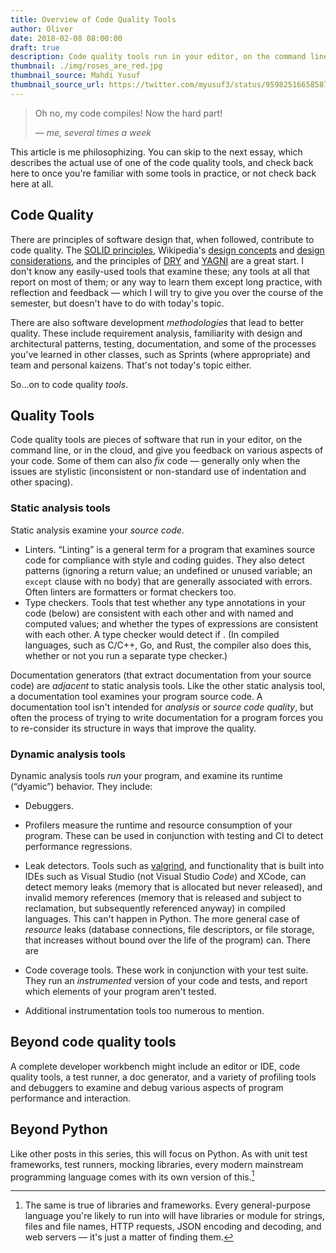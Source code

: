 ```yaml
---
title: Overview of Code Quality Tools
author: Oliver
date: 2018-02-08 08:00:00
draft: true
description: Code quality tools run in your editor, on the command line, or in the cloud.
thumbnail: ./img/roses_are_red.jpg
thumbnail_source: Mahdi Yusuf
thumbnail_source_url: https://twitter.com/myusuf3/status/959825166585876481
---
```


> Oh no, my code compiles! Now the hard part!
>
> — <cite>me, several times a week</cite>

This article is me philosophizing. You can skip to the next essay, which describes the actual use of one of the code quality tools, and check back here to once you're familiar with some tools in practice, or not check back here at all.

## Code Quality

There are principles of software design that, when followed, contribute to code quality. The [SOLID principles](https://en.wikipedia.org/wiki/SOLID_(object-oriented_design)), Wikipedia's [design concepts](https://en.wikipedia.org/wiki/Software_design#Design_Concepts) and [design considerations](https://en.wikipedia.org/wiki/Software_design#Design_considerations), and the principles of [DRY](https://en.wikipedia.org/wiki/Don%27t_repeat_yourself) and [YAGNI](https://en.wikipedia.org/wiki/You_aren%27t_gonna_need_it) are a great start. I don't know any easily-used tools that examine these; any tools at all that report on most of them; or any way to learn them except long practice, with reflection and feedback — which I will try to give you over the course of the semester, but doesn't have to do with today's topic.

There are also software development *methodologies* that lead to better quality. These include requirement analysis, familiarity with design and architectural patterns, testing, documentation, and some of the processes you've learned in other classes, such as Sprints (where appropriate) and team and personal kaizens. That's not today's topic either.

So…on to code quality *tools*.

## Quality Tools

Code quality tools are pieces of software that run in your editor, on the command line, or in the cloud, and give you feedback on various aspects of your code. Some of them can also *fix* code — generally only when the issues are stylistic (inconsistent or non-standard use of indentation and other spacing).

### Static analysis tools

Static analysis examine your *source code*. 

* Linters. “Linting” is a general term for a program that examines source code for compliance with style and coding guides. They also detect patterns (ignoring a return value; an undefined or unused variable; an `except` clause with no body) that are generally associated with errors. Often linters are formatters or format checkers too.
* Type checkers. Tools that test whether any type annotations in your code (below) are consistent with each other and with named and computed values; and whether the types of expressions are consistent with each other. A type checker would detect if . (In compiled languages, such as C/C++, Go, and Rust, the compiler also does this, whether or not you run a separate type checker.)

Documentation generators (that extract documentation from your source code) are *adjacent* to static analysis tools. Like the other static analysis tool, a documentation tool examines your program source code. A documentation tool isn't intended for *analysis* or *source code quality*, but often the process of trying to write documentation for a program forces you to re-consider its structure in ways that improve the quality.

### Dynamic analysis tools

Dynamic analysis tools *run* your program, and examine its runtime (“dyamic”) behavior. They include:

* Debuggers.


* Profilers measure the runtime and resource consumption of your program. These can be used in conjunction with testing and CI to detect performance regressions.
* Leak detectors. Tools such as [valgrind](http://valgrind.org), and functionality that is built into IDEs such as Visual Studio (not Visual Studio *Code*) and XCode, can detect memory leaks (memory that is allocated but never released), and invalid memory references (memory that is released and subject to reclamation, but subsequently referenced anyway)  in compiled languages. This can't happen in Python. The more general case of *resource* leaks (database connections, file descriptors, or file storage, that increases without bound over the life of the program) can. There are 
* Code coverage tools. These work in conjunction with your test suite. They run an *instrumented* version of your code and tests, and report which elements of your program aren't tested.
* Additional instrumentation tools too numerous to mention.

## Beyond code quality tools

A complete developer workbench might include an editor or IDE, code quality tools, a test runner, a doc generator, and a variety of profiling tools and debuggers to examine and debug various aspects of program performance and interaction.

## Beyond Python

Like other posts in this series, this will focus on Python. As with unit test frameworks, test runners, mocking libraries,  every modern mainstream programming language comes with its own version of this.[^3]

[^1]: There's large number of alternatives in Python. Other languages some fewer; some have only one. More on that in the section “Alternatives to `flake8`”.
[^2]: The Twilio MQTT Gateway repo distinguishes between `requirements.txt`, which lists only those packages necessary to *run* the code, and `requirements-dev.txt`, which also lists those packages required to *develop* the code. If we used that distinction here, we'd put `flake8` in `requirements-dev.txt`, not `requirements.txt`.
[^3]: The same is true of libraries and frameworks. Every general-purpose language you're likely to run into will have libraries or module for strings, files and file names, HTTP requests, JSON encoding and decoding, and web servers — it's just a matter of finding them.